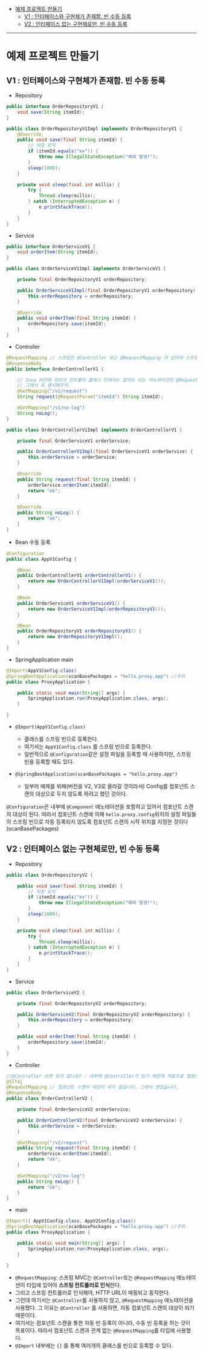 - [예제 프로젝트 만들기](#예제-프로젝트-만들기)
  - [V1 : 인터페이스와 구현체가 존재함. 빈 수동 등록](#v1--인터페이스와-구현체가-존재함-빈-수동-등록)
  - [V2 : 인터페이스 없는 구현체로만, 빈 수동 등록](#v2--인터페이스-없는-구현체로만-빈-수동-등록)


---

# 예제 프로젝트 만들기

## V1 : 인터페이스와 구현체가 존재함. 빈 수동 등록

- Repository

```java
public interface OrderRepositoryV1 {
    void save(String itemId);
}
```

```java
public class OrderRepositoryV1Impl implements OrderRepositoryV1 {
    @Override
    public void save(final String itemId) {
        // 저장 로직
        if (itemId.equals("ex")) {
            throw new IllegalStateException("예외 발생!");
        }
        sleep(1000);
    }

    private void sleep(final int millis) {
        try {
            Thread.sleep(millis);
        } catch (InterruptedException e) {
            e.printStackTrace();
        }
    }
}
```

- Service

```java
public interface OrderServiceV1 {
    void orderItem(String itemId);
}
```

```java
public class OrderServiceV1Impl implements OrderServiceV1 {

    private final OrderRepositoryV1 orderRepository;

    public OrderServiceV1Impl(final OrderRepositoryV1 orderRepository) {
        this.orderRepository = orderRepository;
    }

    @Override
    public void orderItem(final String itemId) {
        orderRepository.save(itemId);
    }
}
```

- Controller

```java
@RequestMapping // 스프링은 @Controller 또는 @RequestMapping 이 있어야 스프링 컨트롤러로 인식한다.
@ResponseBody
public interface OrderControllerV1 {

    // Java 버전에 따라서 컨트롤러 클래스 단에서는 없어도 되는 어노테이션인 @RequestParam이 인터페이스 내부에는 @RequestParam 같은 것을 인식 못할 때가 있다.
    // 그래서 꼭 명시해주자.
    @GetMapping("/v1/request")
    String request(@RequestParam("itemId") String itemId);

    @GetMapping("/v1/no-log")
    String noLog();
}
```

```java
public class OrderControllerV1Impl implements OrderControllerV1 {

    private final OrderServiceV1 orderService;

    public OrderControllerV1Impl(final OrderServiceV1 orderService) {
        this.orderService = orderService;
    }

    @Override
    public String request(final String itemId) {
        orderService.orderItem(itemId);
        return "ok";
    }

    @Override
    public String noLog() {
        return "ok";
    }
}
```

- Bean 수동 등록

```java
@Configuration
public class AppV1Config {

    @Bean
    public OrderControllerV1 orderControllerV1() {
        return new OrderControllerV1Impl(orderServiceV1());
    }

    @Bean
    public OrderServiceV1 orderServiceV1() {
        return new OrderServiceV1Impl(orderRepositoryV1());
    }

    @Bean
    public OrderRepositoryV1 orderRepositoryV1() {
        return new OrderRepositoryV1Impl();
    }
}
```

- SpringApplication main

```java
@Import(AppV1Config.class)
@SpringBootApplication(scanBasePackages = "hello.proxy.app") //주의
public class ProxyApplication {

	public static void main(String[] args) {
		SpringApplication.run(ProxyApplication.class, args);
	}

}
```

- `@Import(AppV1Config.class)`
  - 클래스를 스프링 빈으로 등록한다.
  - 여기서는 `AppV1Config.class` 를 스프링 빈으로 등록한다.
  - 일반적으로 `@Configuration`같은 설정 파일을 등록할 때 사용하지만, 스프링 빈을 등록할 때도 있다.

- `@SpringBootApplication(scanBasePackages = "hello.proxy.app")`
  - 일부러 예제를 위해(버전을 V2, V3로 올라갈 것이라서) Config를 컴포넌트 스캔의 대상으로 두지 않도록 하려고 했던 것이다.


`@Configuration`은 내부에 `@Component` 애노테이션을 포함하고 있어서 컴포넌트 스캔의 대상이 된다. 따라서 컴포넌트 스캔에 의해 `hello.proxy.config`위치의 설정 파일들이 스프링 빈으로 자동 등록되지 않도록 컴포넌트 스캔의 시작 위치를 지정한 것이다(scanBasePackages)


## V2 : 인터페이스 없는 구현체로만, 빈 수동 등록

- Repository

```java
public class OrderRepositoryV2 {

    public void save(final String itemId) {
        // 저장 로직
        if (itemId.equals("ex")) {
            throw new IllegalStateException("예외 발생!");
        }
        sleep(1000);
    }

    private void sleep(final int millis) {
        try {
            Thread.sleep(millis);
        } catch (InterruptedException e) {
            e.printStackTrace();
        }
    }
}
```

- Service

```java
public class OrderServiceV2 {

    private final OrderRepositoryV2 orderRepository;

    public OrderServiceV2(final OrderRepositoryV2 orderRepository) {
        this.orderRepository = orderRepository;
    }

    public void orderItem(final String itemId) {
        orderRepository.save(itemId);
    }
}
```

- Controller

```java
//@Controller 쓰면 되지 않나요? : 내부에 @Controller가 있기 때문에 자동으로 컴포넌트 스캔의 대상이 됩니다. 그래서 쓰지 않아요.
@Slf4j
@RequestMapping // 컴포넌트 스캔의 대상이 되지 않습니다. 그래서 괜찮습니다.
@ResponseBody
public class OrderControllerV2 {

    private final OrderServiceV2 orderService;

    public OrderControllerV2(final OrderServiceV2 orderService) {
        this.orderService = orderService;
    }

    @GetMapping("/v2/request")
    public String request(final String itemId) {
        orderService.orderItem(itemId);
        return "ok";
    }

    @GetMapping("/v2/no-log")
    public String noLog() {
        return "ok";
    }
}
```

- main

```java
@Import({ AppV1Config.class, AppV2Config.class})
@SpringBootApplication(scanBasePackages = "hello.proxy.app") //주의
public class ProxyApplication {

	public static void main(String[] args) {
		SpringApplication.run(ProxyApplication.class, args);
	}

}
```

- `@RequestMapping`: 스프링 MVC는 `@Controller`또는 `@RequestMapping` 애노테이션이 타입에 있어야 **스프링 컨트롤러로 인식**한다. 
- 그리고 스프링 컨트롤러로 인식해야, HTTP URL이 매핑되고 동작한다.
- 그런데 여기서는 `@Controller`를 사용하지 않고, `@RequestMapping` 애노테이션을 사용했다. 그 이유는 `@Controller` 를 사용하면, 자동 컴포넌트 스캔의 대상이 되기 때문이다.
- 여기서는 컴포넌트 스캔을 통한 자동 빈 등록이 아니라, 수동 빈 등록을 하는 것이 목표이다. 따라서 컴포넌트 스캔과 관계 없는 `@RequestMapping`를 타입에 사용했다.
- `@Import` 내부에는 `{}` 를 통해 여러개의 클래스를 빈으로 등록할 수 있다.
